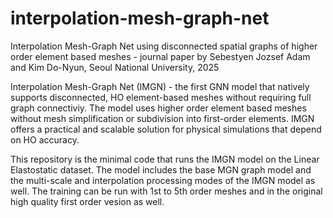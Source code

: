 # interpolation-mesh-graph-net
Interpolation Mesh-Graph Net using disconnected spatial graphs of higher order element based meshes - journal paper
by Sebestyen Jozsef Adam and Kim Do-Nyun, Seoul National University, 2025

Interpolation Mesh-Graph Net (IMGN) - the first GNN model that natively supports disconnected, HO element-based meshes without requiring full graph connectiviy. The model uses higher order element based meshes without mesh simplification or subdivision into first-order elements. IMGN offers a practical and scalable solution for physical simulations that depend on HO accuracy.

This repository is the minimal code that runs the IMGN model on the Linear Elastostatic dataset.
The model includes the base MGN graph model and the multi-scale and interpolation processing modes of the IMGN model as well.
The training can be run with 1st to 5th order meshes and in the original high quality first order vesion as well.
